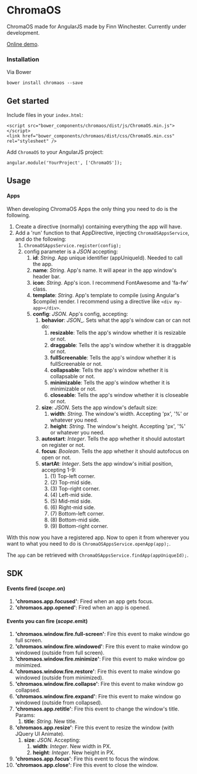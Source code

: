 # ChromaOS

ChromaOS made for AngularJS made by Finn Winchester. Currently under development.

[Online demo](http://finnwinchester.github.io/ChromaOS).

### Installation
Via Bower
```
bower install chromaos --save
```

## Get started

Include files in your ```index.html```:
```
<script src="bower_components/chromaos/dist/js/ChromaOS.min.js"></script>
<link href="bower_components/chromaos/dist/css/ChromaOS.min.css" rel="stylesheet" />
```

Add ```ChromaOS``` to your AngularJS project:
```
angular.module('YourProject', ['ChromaOS']);
```

## Usage

#### Apps
When developing ChromaOS Apps the only thing you need to do is the following.

1. Create a directive (normally) containing everything the app will have.
2. Add a 'run' function to that AppDirective, injecting ```ChromaOSAppsService```, and do the following:
	1. ```ChromaOSAppsService.register(config);```
	2. config parameter is a _JSON_ accepting:
		1. **id**: _String_. App unique identifier (appUniqueId). Needed to call the app.
		2. **name**: _String_. App's name. It will apear in the app window's header bar.
		3. **icon**: _String_. App's icon. I recommend FontAwesome and 'fa-fw' class.
		4. **template**: _String_. App's template to compile (using Angular's $compile) render. I recommend using a directive like ```<div my-app></div>```.
		5. **config**: _JSON_. App's config, accepting:
			1. **behavior**: _JSON__. Sets what the app's window can or can not do:
				1. **resizable**: Tells the app's window whether it is resizable or not.
				2. **draggable**: Tells the app's window whether it is draggable or not.
				3. **fullScreenable**: Tells the app's window whether it is fullScreenable or not.
				4. **collapsable**: Tells the app's window whether it is collapsable or not.
				5. **minimizable**: Tells the app's window whether it is minimizable or not.
				6. **closeable**: Tells the app's window whether it is closeable or not.
			2. **size**: _JSON_. Sets the app window's default size:
				1. **width**: _String_. The window's width. Accepting 'px', '%' or whatever you need.
				2. **height**: _String_. The window's height. Accepting 'px', '%' or whatever you need.
			2. **autostart**: _Integer_. Tells the app whether it should autostart on register or not.
			3. **focus**: _Boolean_. Tells the app whether it should autofocus on open or not.
			4. **startAt**: _Integer_. Sets the app window's initial position, accepting 1-9:
				1. (1) Top-left corner.
				2. (2) Top-mid side.
				3. (3) Top-right corner.
				4. (4) Left-mid side.
				5. (5) Mid-mid side.
				6. (6) Right-mid side.
				7. (7) Bottom-left corner.
				8. (8) Bottom-mid side.
				9. (9) Bottom-right corner.

With this now you have a registered app. Now to open it from wherever you want to what you need to do is ```ChromaOSAppsService.openApp(app);```.

The ```app``` can be retrieved with ```ChromaOSAppsService.findApp(appUniqueId);```.

## SDK

#### Events fired ($scope.$on)
1. **'chromaos.app.focused'**: Fired when an app gets focus.
2. **'chromaos.app.opened'**: Fired when an app is opened.

#### Events you can fire ($scope.$emit)
1. **'chromaos.window.fire.full-screen'**: Fire this event to make window go full screen.
1. **'chromaos.window.fire.windowed'**: Fire this event to make window go windowed (outside from full screen).
1. **'chromaos.window.fire.minimize'**: Fire this event to make window go minimized.
1. **'chromaos.window.fire.restore'**: Fire this event to make window go windowed (outside from minimized).
1. **'chromaos.window.fire.collapse'**: Fire this event to make window go collapsed.
1. **'chromaos.window.fire.expand'**: Fire this event to make window go windowed (outside from collapsed).
2. **'chromaos.app.retitle'**: Fire this event to change the window's title. Params:
	1. **title**: _String_. New title.
3. **'chromaos.app.resize'**: Fire this event to resize the window (with JQuery UI Animate).
	1. **size**: _JSON_. Accepting:
		1. **width**: _Integer_. New width in PX.
		2. **height**: _Integer_. New height in PX.
4. **'chromaos.app.focus'**: Fire this event to focus the window.
5. **'chromaos.app.close'**: Fire this event to close the window.
